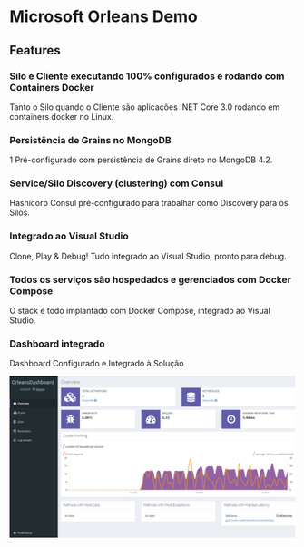 # Microsoft Orleans Demo

## Features

### Silo e Cliente executando 100% configurados e rodando com Containers Docker

Tanto o Silo quando o Cliente são aplicações .NET Core 3.0 rodando em containers docker no Linux.

### Persistência de Grains no MongoDB
1
Pré-configurado com persistência de Grains direto no MongoDB 4.2.

### Service/Silo Discovery (clustering) com Consul

Hashicorp Consul pré-configurado para trabalhar como Discovery para os Silos.

### Integrado ao Visual Studio 

Clone, Play & Debug! Tudo integrado ao Visual Studio, pronto para debug.

### Todos os serviços são hospedados e gerenciados com Docker Compose

O stack é todo implantado com Docker Compose, integrado ao Visual Studio.


### Dashboard integrado

Dashboard Configurado e Integrado à Solução

![alt text][logo]

[logo]: ./assets/OrleansDashboard.png "Logo Title Text 2"